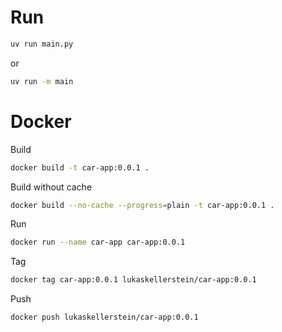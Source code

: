 # Run

```bash
uv run main.py
```

or

```bash
uv run -m main
```

# Docker

Build

```bash
docker build -t car-app:0.0.1 .
```

Build without cache

```bash
docker build --no-cache --progress=plain -t car-app:0.0.1 .
```

Run

```bash
docker run --name car-app car-app:0.0.1
```

Tag

```bash
docker tag car-app:0.0.1 lukaskellerstein/car-app:0.0.1
```

Push

```bash
docker push lukaskellerstein/car-app:0.0.1
```
